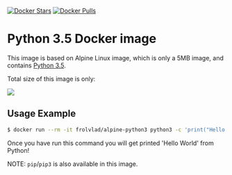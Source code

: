 [![Docker Stars](https://img.shields.io/docker/stars/frolvlad/alpine-python3.svg?style=flat-square)](https://hub.docker.com/r/frolvlad/alpine-python3/)
[![Docker Pulls](https://img.shields.io/docker/pulls/frolvlad/alpine-python3.svg?style=flat-square)](https://hub.docker.com/r/frolvlad/alpine-python3/)


Python 3.5 Docker image
=======================

This image is based on Alpine Linux image, which is only a 5MB image, and contains
[Python 3.5](https://www.python.org/).

Total size of this image is only:

[![](https://badge.imagelayers.io/frolvlad/alpine-python3:latest.svg)](https://imagelayers.io/?images=frolvlad/alpine-python3:latest 'Get your own badge on imagelayers.io')


Usage Example
-------------

```bash
$ docker run --rm -it frolvlad/alpine-python3 python3 -c 'print("Hello World")'
```

Once you have run this command you will get printed 'Hello World' from Python!

NOTE: `pip`/`pip3` is also available in this image.
